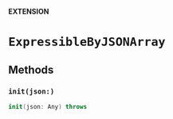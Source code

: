 **EXTENSION**

# `ExpressibleByJSONArray`

## Methods
### `init(json:)`

```swift
init(json: Any) throws
```
